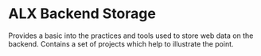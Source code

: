 # ALX Backend Storage

Provides a basic into the practices and tools used to store web data on the backend. Contains a set of projects which help to illustrate the point.
